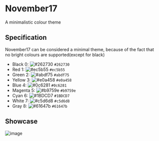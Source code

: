 # November17
A minimalistic colour theme
## Specification
November17 can be considered a minimal theme, because of the fact that no bright colours are supported(except for black)
- Black 0: ![#262730](https://via.placeholder.com/15/262730/000000?text=+) `#262730`
- Red 1: ![#ec5b55](https://via.placeholder.com/15/ec5b55/000000?text=+) `#ec5b55`
- Green 2: ![#abdf75](https://via.placeholder.com/15/abdf75/000000?text=+) `#abdf75`
- Yellow 3: ![#e0a458](https://via.placeholder.com/15/e0a458/000000?text=+) `#e0a458`
- Blue 4: ![#0c6281](https://via.placeholder.com/15/0c6281/000000?text=+) `#0c6281`
- Magenta 5: ![#b9759e](https://via.placeholder.com/15/b9759e/000000?text=+) `#b9759e`
- Cyan 6: ![#1BDCD7](https://via.placeholder.com/15/1BDCD7/000000?text=+) `#1BDCD7`
- White 7: ![#c5d6d8](https://via.placeholder.com/15/c5d6d8/000000?text=+) `#c5d6d8`
- Gray 8: ![#61647b](https://via.placeholder.com/15/61647b/000000?text=+) `#61647b`
## Showcase
![image](https://user-images.githubusercontent.com/40400590/144759287-f3efb4ea-ecf4-42ae-b4be-49ffdb930750.png)
